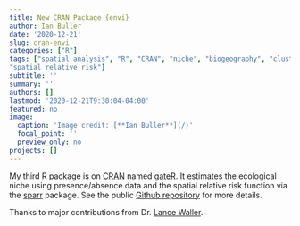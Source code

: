 ```yaml
---
title: New CRAN Package {envi}
author: Ian Buller
date: '2020-12-21'
slug: cran-envi
categories: ["R"]
tags: ["spatial analysis", "R", "CRAN", "niche", "biogeography", "cluster detection", "point pattern", "kernel density estimation", 
"spatial relative risk"]
subtitle: ''
summary: ''
authors: []
lastmod: '2020-12-21T9:30:04-04:00'
featured: no
image: 
  caption: 'Image credit: [**Ian Buller**](/)'
  focal_point: ''
  preview_only: no
projects: []
---
```


My third R package is on [CRAN](https://cran.r-project.org/) named [gateR](https://CRAN.R-project.org/package=envi). It estimates the ecological niche using presence/absence data and the spatial relative risk function via the [sparr](https://CRAN.R-project.org/package=sparr) package. See the public [Github repository](https://github.com/Waller-SUSAN/envi) for more details.

Thanks to major contributions from Dr. [Lance Waller](https://sph.emory.edu/faculty/profile/index.php?FID=lance-waller-345).